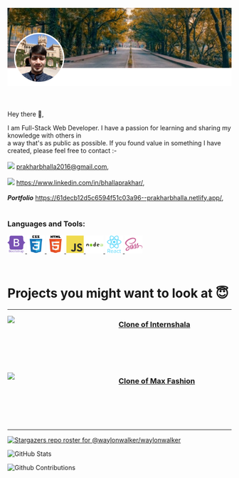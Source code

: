 ![Header](https://github.com/Prakhar-Bhalla/Prakhar-Bhalla/blob/main/git%20header.png?raw=true)
<br/> <br/> <br/> <br/> Hey there 👋,

I am Full-Stack Web Developer.  I have a passion for learning and sharing my knowledge with others in <br/> a way that's as public as possible. If you found value in something I have created, please feel free to contact :-<br/><br/>
<img width="20px" src="https://github.com/Spratham72/Spratham72/blob/main/gmail.png?raw=true">  prakharbhalla2016@gmail.com, <br/><br/>
<img width="20px" src="https://github.com/Spratham72/Spratham72/blob/main/linkdin.png?raw=true">  https://www.linkedin.com/in/bhallaprakhar/, <br/><br/>
***Portfolio*** https://61decb12d5c6594f51c03a96--prakharbhalla.netlify.app/, <br/><br/>
<h3 align="left">Languages and Tools:</h3>
<p align="left"> <a href="https://getbootstrap.com" target="_blank" rel="noreferrer">
    <img src="https://raw.githubusercontent.com/devicons/devicon/master/icons/bootstrap/bootstrap-plain-wordmark.svg"
      alt="bootstrap" width="40" height="40" /> </a> <a href="https://www.cprogramming.com/" target="_blank"
    rel="noreferrer"> <img
      src="https://raw.githubusercontent.com/devicons/devicon/master/icons/css3/css3-original-wordmark.svg" alt="css3"
      width="40" height="40" /> </a> <a href="https://www.w3.org/html/" target="_blank" rel="noreferrer"> <img
      src="https://raw.githubusercontent.com/devicons/devicon/master/icons/html5/html5-original-wordmark.svg"
      alt="html5" width="40" height="40" /> </a> <a href="https://developer.mozilla.org/en-US/docs/Web/JavaScript" target="_blank"
    rel="noreferrer"> <img
      src="https://raw.githubusercontent.com/devicons/devicon/master/icons/javascript/javascript-original.svg"
      alt="javascript" width="40" height="40" /> </a> <a href="https://nodejs.org" target="_blank" rel="noreferrer"> <img
      src="https://raw.githubusercontent.com/devicons/devicon/master/icons/nodejs/nodejs-original-wordmark.svg"
      alt="nodejs" width="40" height="40" /> </a> <a href="https://reactjs.org/" target="_blank" rel="noreferrer"> <img
      src="https://raw.githubusercontent.com/devicons/devicon/master/icons/react/react-original-wordmark.svg"
      alt="react" width="40" height="40" /> </a> <a href="https://sass-lang.com" target="_blank" rel="noreferrer"> <img
      src="https://raw.githubusercontent.com/devicons/devicon/master/icons/sass/sass-original.svg" alt="sass" width="40" height="40" /> </a> </p>

<br/>

# Projects you might want to look at 😇
  ---
 
 <p>
  <img width="250" align='left' src="https://user-images.githubusercontent.com/91534659/147224823-7e6d3ca7-85f0-4de3-acf2-12c1d687a2ea.png">
</p>
 
### <a href="http://ec2-35-154-40-77.ap-south-1.compute.amazonaws.com/"> Clone of Internshala </a>

<br/> <br/> <br/> <br/> 
 
 <p>
  <img width="250" align='left' src="https://user-images.githubusercontent.com/91533026/138555383-2442dc41-d356-44e9-80a7-97cf13ef4fbc.PNG">
</p>
 
### <a href="/"> Clone of Max Fashion </a>

<br/> <br/> <br/> <br/> 

---

[![Stargazers repo roster for @waylonwalker/waylonwalker](https://reporoster.com/stars/waylonwalker/waylonwalker)](https://github.com/waylonwalker/waylonwalker/stargazers)

![GitHub Stats](https://github-readme-stats.vercel.app/api?username=Prakhar-Bhalla&theme=radical)

![Github Contributions](https://github-readme-streak-stats.herokuapp.com/?user=Prakhar-Bhalla&theme=highcontrast)
